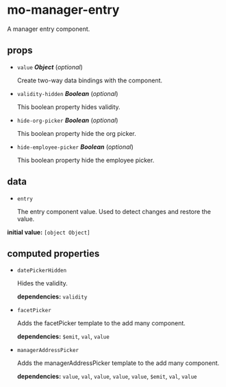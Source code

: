 # mo-manager-entry 

A manager entry component. 

## props 

- `value` ***Object*** (*optional*) 

  Create two-way data bindings with the component. 

- `validity-hidden` ***Boolean*** (*optional*) 

  This boolean property hides validity. 

- `hide-org-picker` ***Boolean*** (*optional*) 

  This boolean property hide the org picker. 

- `hide-employee-picker` ***Boolean*** (*optional*) 

  This boolean property hide the employee picker. 

## data 

- `entry` 

  The entry component value.
  Used to detect changes and restore the value. 

**initial value:** `[object Object]` 

## computed properties 

- `datePickerHidden` 

  Hides the validity. 

   **dependencies:** `validity` 

- `facetPicker` 

  Adds the facetPicker template to the add many component. 

   **dependencies:** `$emit`, `val`, `value` 

- `managerAddressPicker` 

  Adds the managerAddressPicker template to the add many component. 

   **dependencies:** `value`, `val`, `value`, `value`, `value`, `$emit`, `val`, `value` 


